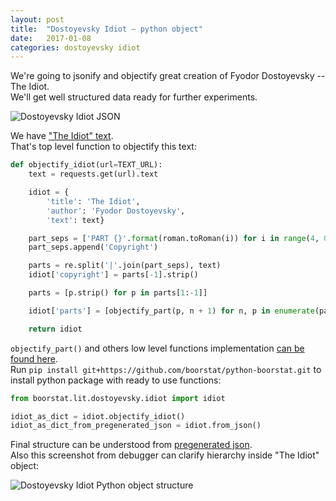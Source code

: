 ```yaml
---
layout: post
title:  "Dostoyevsky Idiot — python object"
date:   2017-01-08
categories: dostoyevsky idiot
---
```

We're going to jsonify and objectify great creation of Fyodor Dostoyevsky -- The Idiot.<br/>
We'll get well structured data ready for further experiments.

![Dostoyevsky Idiot JSON](https://boorstat.github.io/images/dostoyevsky-idiot-object.jpg)

We have <a href="https://github.com/boorstat/boorstat-files/raw/master/lit/dostoevsky/The_Idiot.txt">"The Idiot" text</a>.<br/>
That's top level function to objectify this text:


```python
def objectify_idiot(url=TEXT_URL):
    text = requests.get(url).text

    idiot = {
        'title': 'The Idiot',
        'author': 'Fyodor Dostoyevsky',
        'text': text}

    part_seps = ['PART {}'.format(roman.toRoman(i)) for i in range(4, 0, -1)]
    part_seps.append('Copyright')

    parts = re.split('|'.join(part_seps), text)
    idiot['copyright'] = parts[-1].strip()

    parts = [p.strip() for p in parts[1:-1]]

    idiot['parts'] = [objectify_part(p, n + 1) for n, p in enumerate(parts)]

    return idiot
```

`objectify_part()` and others low level functions implementation <a href="https://github.com/boorstat/python-boorstat/blob/master/boorstat/lit/dostoyevsky/idiot/idiot.py">can be found here</a>.<br/>
Run `pip install git+https://github.com/boorstat/python-boorstat.git` to install python package with ready to use functions:


```python
from boorstat.lit.dostoyevsky.idiot import idiot

idiot_as_dict = idiot.objectify_idiot()
idiot_as_dict_from_pregenerated_json = idiot.from_json()
```

Final structure can be understood from <a href="https://github.com/boorstat/boorstat-files/raw/master/lit/dostoevsky/idiot.json">pregenerated json</a>.<br/>
Also this screenshot from debugger can clarify hierarchy inside "The Idiot" object:

![Dostoyevsky Idiot Python object structure](https://boorstat.github.io/images/dostoyevsky-idiot-object-structure.png)
